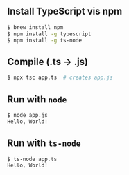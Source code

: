 ## Install TypeScript vis npm
```bash
$ brew install npm
$ npm install -g typescript
$ npm install -g ts-node
```

## Compile (.ts -> .js)
```bash
$ npx tsc app.ts  # creates app.js
```

## Run with `node`
```bash
$ node app.js
Hello, World!
```

## Run with `ts-node`
```bash
$ ts-node app.ts
Hello, World!
```
